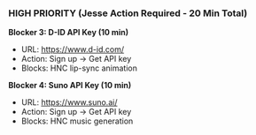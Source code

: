 ### HIGH PRIORITY (Jesse Action Required - 20 Min Total)

**Blocker 3: D-ID API Key (10 min)**

- URL: <https://www.d-id.com/>
- Action: Sign up → Get API key
- Blocks: HNC lip-sync animation

**Blocker 4: Suno API Key (10 min)**

- URL: <https://www.suno.ai/>
- Action: Sign up → Get API key
- Blocks: HNC music generation
